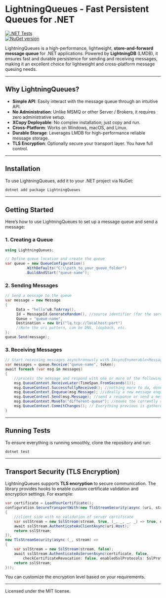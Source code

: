 # LightningQueues - Fast Persistent Queues for .NET

[![.NET Tests](https://github.com/LightningQueues/LightningQueues/workflows/.NET%20Tests/badge.svg)](https://github.com/LightningQueues/LightningQueues/actions)  
[![NuGet version](https://img.shields.io/nuget/v/LightningQueues.svg)](https://www.nuget.org/packages/LightningQueues/)

LightningQueues is a high-performance, lightweight, **store-and-forward message queue** for .NET applications. Powered
by **LightningDB** (LMDB), it ensures fast and durable persistence for sending and receiving messages, making it an
excellent choice for lightweight and cross-platform message queuing needs.

---

## Why LightningQueues?

- **Simple API**: Easily interact with the message queue through an intuitive API.
- **No Administration**: Unlike MSMQ or other Server / Brokers, it requires zero administrative setup.
- **XCopy Deployable**: No complex installation; just copy and run.
- **Cross-Platform**: Works on Windows, macOS, and Linux.
- **Durable Storage**: Leverages LMDB for high-performance reliable message storage.
- **TLS Encryption**: Optionally secure your transport layer. You have full control.

---

## Installation

To use LightningQueues, add it to your .NET project via NuGet:

```bash
dotnet add package LightningQueues
```

---

## Getting Started

Here’s how to use LightningQueues to set up a message queue and send a message:

### 1. Creating a Queue

```csharp
using LightningQueues;

// Define queue location and create the queue
var queue = new QueueConfiguration()
         .WithDefaults("C:\\path_to_your_queue_folder")
         .BuildAndStart("queue-name");
```

### 2. Sending Messages

```csharp
// Send a message to the queue
var message = new Message
{
     Data = "hello"u8.ToArray(),
     Id = MessageId.GenerateRandom(), //source identifier (for the server instance) + message identifier
     Queue = "queue-name",
     Destination = new Uri("lq.tcp://localhost:port")
     //Note the uri pattern, can be DNS, loopback, etc.
};
queue.Send(message);
```

### 3. Receiving Messages

```csharp
// Start receiving messages asynchronously with IAsyncEnumerable<MessageContext>
var messages = queue.Receive("queue-name", token);
await foreach (var msg in messages)
{
    //process the message and respond with one or more of the following
    msg.QueueContext.ReceiveLater(TimeSpan.FromSeconds(1));
    msg.QueueContext.SuccessfullyReceived(); //nothing more to do, done processing
    msg.QueueContext.Enqueue(msg.Message); //ideally a new message enqueued to the queue name on the msg
    msg.QueueContext.Send(msg.Message); //send a response or send a message to another uri;
    msg.QueueContext.MoveTo("different-queue"); //moves the currently received message to a different queue
    msg.QueueContext.CommitChanges(); // Everything previous is gathered in memory and committed in one transaction with LightningDB
}
```

---

## Running Tests

To ensure everything is running smoothly, clone the repository and run:

```bash
dotnet test
```

---

## Transport Security (TLS Encryption)

LightningQueues supports **TLS encryption** to secure communication. The library provides hooks to enable custom
certificate validation and encryption settings. For example:

```csharp
var certificate = LoadYourCertificate();
configuration.SecureTransportWith(new TlsStreamSecurity(async (uri, stream) =>
{
    //client side with no validation of server certificate
    var sslStream = new SslStream(stream, true, (_, _, _, _) => true, null);
    await sslStream.AuthenticateAsClientAsync(uri.Host);
    return sslStream;
}),
new TlsStreamSecurity(async (_, stream) =>
{
    var sslStream = new SslStream(stream, false);
    await sslStream.AuthenticateAsServerAsync(certificate, false,
        checkCertificateRevocation: false, enabledSslProtocols: SslProtocols.Tls12);
    return sslStream;
}));
```

You can customize the encryption level based on your requirements.

---

Licensed under the MIT license.  